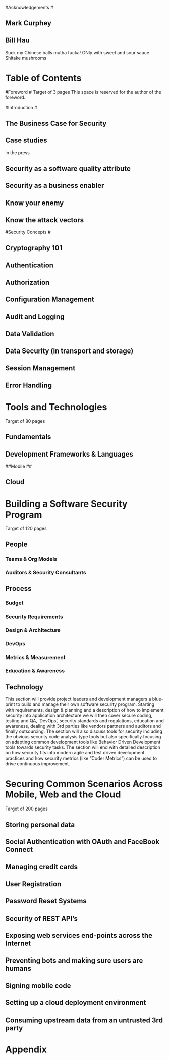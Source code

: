 #Acknowledgements #
## Mark Curphey ##
## Bill Hau ##
Suck my Chinese balls mutha fucka! 
ONly with sweet and sour sauce
Shitake mushrooms

# Table of Contents #

#Foreword #
Target of 3 pages
This space is reserved for the author of the foreword. 


#Introduction #
## The Business Case for Security ##
## Case studies ##
in the press
## Security as a software quality attribute
## Security as a business enabler
## Know your enemy
## Know the attack vectors

#Security Concepts #
## Cryptography 101 ##
## Authentication
## Authorization
## Configuration Management
## Audit and Logging
## Data Validation
## Data Security (in transport and storage)
## Session Management ##
## Error Handling

# Tools and Technologies #
Target of 80 pages
## Fundamentals ##
## Development Frameworks & Languages ##
##Mobile ##
## Cloud ##

# Building a Software Security Program #
Target of 120 pages
## People ##
### Teams & Org Models ###
### Auditors & Security Consultants ###
## Process ##
### Budget ###
### Security Requirements ###
### Design & Architecture ###
### DevOps ###
### Metrics & Measurement ###
### Education & Awareness ###
## Technology ##

This section will provide project leaders and development managers a blue-print to build and manage their own software security program. Starting with requirements, design & planning and a description of how to implement security into application architecture we will then cover secure coding, testing and QA, ‘DevOps’, security standards and regulations, education and awareness, dealing with 3rd parties like vendors partners and auditors and finally outsourcing. The section will also discuss tools for security including the obvious security code analysis type tools but also specifically focusing on adapting common development tools like Behavior Driven Development tools towards security tasks. The section will end with detailed description on how security fits into modern agile and test driven development practices and how security metrics (like “Coder Metrics”) can be used to drive continuous improvement.

# Securing Common Scenarios Across Mobile, Web and the Cloud #
Target of 200 pages
## Storing personal data ##
## Social Authentication with OAuth and FaceBook Connect
## Managing credit cards ##
## User Registration ##
## Password Reset Systems ##
## Security of REST API’s ##
## Exposing web services end-points across the Internet ##
## Preventing bots and making sure users are humans ##
## Signing mobile code ##
## Setting up a cloud deployment environment ##
## Consuming upstream data from an untrusted 3rd party ##

# Appendix #
